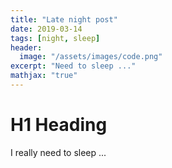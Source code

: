 ```yaml
---
title: "Late night post"
date: 2019-03-14
tags: [night, sleep]
header:
  image: "/assets/images/code.png"
excerpt: "Need to sleep ..."
mathjax: "true"
---
```



# H1 Heading

I really need to sleep ...
